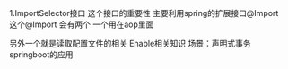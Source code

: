 1.ImportSelector接口 这个接口的重要性  主要利用spring的扩展接口@Import  
这个@Import 会有两个 一个用在aop里面

另外一个就是读取配置文件的相关  Enable相关知识 
 场景：声明式事务  springboot的应用